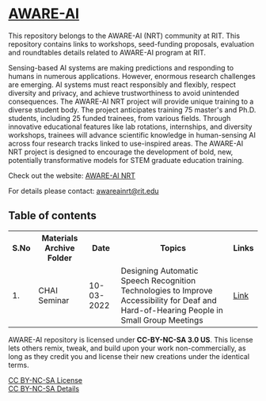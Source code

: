 # [AWARE-AI](https://www.rit.edu/nrtai/)
This repository belongs to the AWARE-AI (NRT) community at RIT. This repository contains links to workshops, seed-funding proposals, evaluation and roundtables details related to AWARE-AI program at RIT.

Sensing-based AI systems are making predictions and responding to humans in numerous applications. However, enormous research challenges are emerging. AI systems must react responsibly and flexibly, respect diversity and privacy, and achieve trustworthiness to avoid unintended consequences. The AWARE-AI NRT project will provide unique training to a diverse student body. The project anticipates training 75 master's and Ph.D. students, including 25 funded trainees, from various fields. Through innovative educational features like lab rotations, internships, and diversity workshops, trainees will advance scientific knowledge in human-sensing AI across four research tracks linked to use-inspired areas. The AWARE-AI NRT project is designed to encourage the development of bold, new, potentially transformative models for STEM graduate education training.

Check out the website:  [AWARE-AI NRT](https://www.rit.edu/nrtai/) <br />

For details please contact: <awareainrt@rit.edu>

## Table of contents

<table>
  <tr>
    <th>S.No</th>
    <th>Materials Archive Folder</th>
    <th>Date</th>
    <th>Topics</th>
    <th>Links</th>
  </tr>
  <tr>
    <td>1.</td>
    <td>CHAI Seminar</td>
    <td>10-03-2022</td>
    <td>Designing Automatic Speech Recognition Technologies to Improve Accessibility for Deaf and Hard-of-Hearing People in Small Group Meetings</td>
    <td><a href="https://github.com/sm3533/AWARE-AI/blob/main/Materials%20Archive/CHAI%20Seminar/AWAREAI_%5BCHAI%20Revised-M.Seita%5D_1022.pdf">Link</a></td?>
  </tr>
</table>



AWARE-AI repository is licensed under **CC-BY-NC-SA 3.0 US**. This license lets others remix, tweak, and build upon your work non-commercially, as long as they credit you and license their new creations under the identical terms.

[CC BY-NC-SA License](https://creativecommons.org/licenses/by-nc-sa/3.0/) <br /> 
[CC BY-NC-SA Details](https://creativecommons.org/licenses/by-nc-sa/3.0/legalcode)
